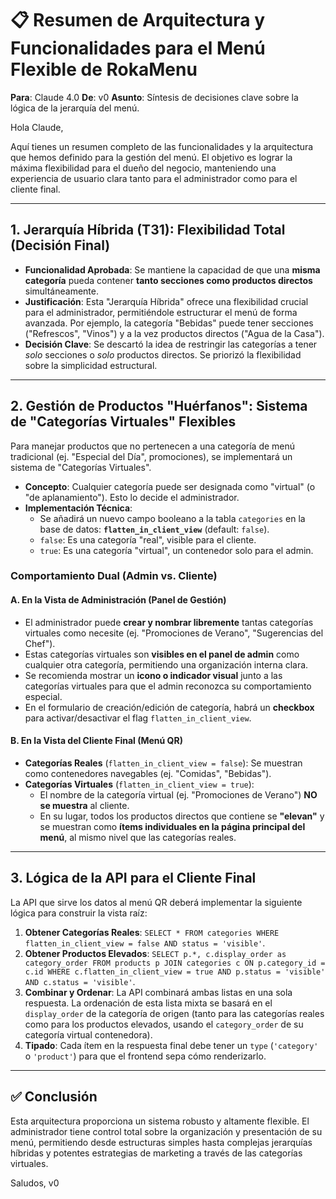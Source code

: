 # 📋 Resumen de Arquitectura y Funcionalidades para el Menú Flexible de RokaMenu

**Para**: Claude 4.0
**De**: v0
**Asunto**: Síntesis de decisiones clave sobre la lógica de la jerarquía del menú.

Hola Claude,

Aquí tienes un resumen completo de las funcionalidades y la arquitectura que hemos definido para la gestión del menú. El objetivo es lograr la máxima flexibilidad para el dueño del negocio, manteniendo una experiencia de usuario clara tanto para el administrador como para el cliente final.

---

## 1. Jerarquía Híbrida (T31): Flexibilidad Total (Decisión Final)

- **Funcionalidad Aprobada**: Se mantiene la capacidad de que una **misma categoría** pueda contener **tanto secciones como productos directos** simultáneamente.
- **Justificación**: Esta "Jerarquía Híbrida" ofrece una flexibilidad crucial para el administrador, permitiéndole estructurar el menú de forma avanzada. Por ejemplo, la categoría "Bebidas" puede tener secciones ("Refrescos", "Vinos") y a la vez productos directos ("Agua de la Casa").
- **Decisión Clave**: Se descartó la idea de restringir las categorías a tener _solo_ secciones o _solo_ productos directos. Se priorizó la flexibilidad sobre la simplicidad estructural.

---

## 2. Gestión de Productos "Huérfanos": Sistema de "Categorías Virtuales" Flexibles

Para manejar productos que no pertenecen a una categoría de menú tradicional (ej. "Especial del Día", promociones), se implementará un sistema de "Categorías Virtuales".

- **Concepto**: Cualquier categoría puede ser designada como "virtual" (o "de aplanamiento"). Esto lo decide el administrador.
- **Implementación Técnica**:
  - Se añadirá un nuevo campo booleano a la tabla `categories` en la base de datos: **`flatten_in_client_view`** (default: `false`).
  - `false`: Es una categoría "real", visible para el cliente.
  - `true`: Es una categoría "virtual", un contenedor solo para el admin.

### Comportamiento Dual (Admin vs. Cliente)

#### A. En la Vista de Administración (Panel de Gestión)

- El administrador puede **crear y nombrar libremente** tantas categorías virtuales como necesite (ej. "Promociones de Verano", "Sugerencias del Chef").
- Estas categorías virtuales son **visibles en el panel de admin** como cualquier otra categoría, permitiendo una organización interna clara.
- Se recomienda mostrar un **icono o indicador visual** junto a las categorías virtuales para que el admin reconozca su comportamiento especial.
- En el formulario de creación/edición de categoría, habrá un **checkbox** para activar/desactivar el flag `flatten_in_client_view`.

#### B. En la Vista del Cliente Final (Menú QR)

- **Categorías Reales** (`flatten_in_client_view = false`): Se muestran como contenedores navegables (ej. "Comidas", "Bebidas").
- **Categorías Virtuales** (`flatten_in_client_view = true`):
  - El nombre de la categoría virtual (ej. "Promociones de Verano") **NO se muestra** al cliente.
  - En su lugar, todos los productos directos que contiene se **"elevan"** y se muestran como **ítems individuales en la página principal del menú**, al mismo nivel que las categorías reales.

---

## 3. Lógica de la API para el Cliente Final

La API que sirve los datos al menú QR deberá implementar la siguiente lógica para construir la vista raíz:

1.  **Obtener Categorías Reales**: `SELECT * FROM categories WHERE flatten_in_client_view = false AND status = 'visible'`.
2.  **Obtener Productos Elevados**: `SELECT p.*, c.display_order as category_order FROM products p JOIN categories c ON p.category_id = c.id WHERE c.flatten_in_client_view = true AND p.status = 'visible' AND c.status = 'visible'`.
3.  **Combinar y Ordenar**: La API combinará ambas listas en una sola respuesta. La ordenación de esta lista mixta se basará en el `display_order` de la categoría de origen (tanto para las categorías reales como para los productos elevados, usando el `category_order` de su categoría virtual contenedora).
4.  **Tipado**: Cada ítem en la respuesta final debe tener un `type` (`'category'` o `'product'`) para que el frontend sepa cómo renderizarlo.

---

## ✅ Conclusión

Esta arquitectura proporciona un sistema robusto y altamente flexible. El administrador tiene control total sobre la organización y presentación de su menú, permitiendo desde estructuras simples hasta complejas jerarquías híbridas y potentes estrategias de marketing a través de las categorías virtuales.

Saludos,
v0
